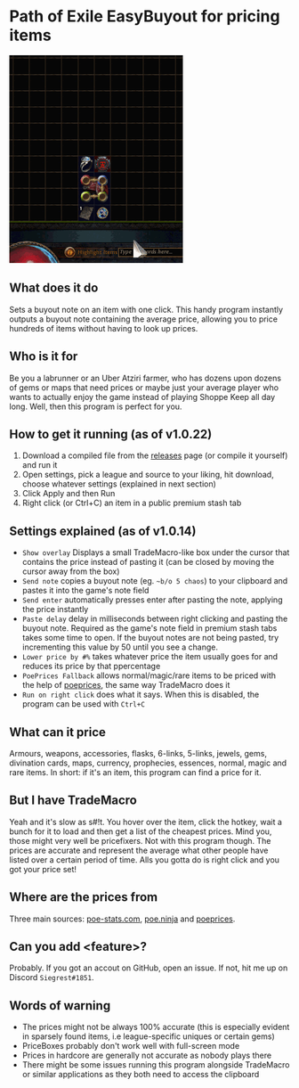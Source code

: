 # Path of Exile EasyBuyout for pricing items

![EasyBuyout](screenshots/action.gif)

## What does it do
Sets a buyout note on an item with one click. This handy program instantly outputs a buyout note containing the average price, allowing you to price hundreds of items without having to look up prices.

## Who is it for
Be you a labrunner or an Uber Atziri farmer, who has dozens upon dozens of gems or maps that need prices or maybe just your average player who wants to actually enjoy the game instead of playing Shoppe Keep all day long. Well, then this program is perfect for you.

## How to get it running (as of v1.0.22)
1. Download a compiled file from the [releases](https://github.com/siegrest/Pricer/releases/latest) page (or compile it yourself) and run it
2. Open settings, pick a league and source to your liking, hit download, choose whatever settings (explained in next section)
3. Click Apply and then Run
4. Right click (or Ctrl+C) an item in a public premium stash tab

## Settings explained (as of v1.0.14)
* `Show overlay` Displays a small TradeMacro-like box under the cursor that contains the price instead of pasting it (can be closed by moving the cursor away from the box)
* `Send note` copies a buyout note (eg. `~b/o 5 chaos`) to your clipboard and pastes it into the game's note field
* `Send enter` automatically presses enter after pasting the note, applying the price instantly
* `Paste delay` delay in milliseconds between right clicking and pasting the buyout note. Required as the game's note field in premium stash tabs takes some time to open. If the buyout notes are not being pasted, try incrementing this value by 50 until you see a change.
* `Lower price by #%` takes whatever price the item usually goes for and reduces its price by that ppercentage
* `PoePrices Fallback` allows normal/magic/rare items to be priced with the help of [poeprices](https://www.poeprices.info/), the same way TradeMacro does it
* `Run on right click` does what it says. When this is disabled, the program can be used with `Ctrl+C`

## What can it price
Armours, weapons, accessories, flasks, 6-links, 5-links, jewels, gems, divination cards, maps, currency, prophecies, essences, normal, magic and rare items. In short: if it's an item, this program can find a price for it.

## But I have TradeMacro
Yeah and it's slow as s#!t. You hover over the item, click the hotkey, wait a bunch for it to load and then get a list of the cheapest prices. Mind you, those might very well be pricefixers. Not with this program though. The prices are accurate and represent the average what other people have listed over a certain period of time. Alls you gotta do is right click and you got your price set!

## Where are the prices from
Three main sources: [poe-stats.com](http://poe-stats.com), [poe.ninja](http://poe.ninja) and [poeprices](https://www.poeprices.info/).

## Can you add \<feature>?
Probably. If you got an accout on GitHub, open an issue. If not, hit me up on Discord `Siegrest#1851`.

## Words of warning
* The prices might not be always 100% accurate (this is especially evident in sparsely found items, i.e league-specific uniques or certain gems)
* PriceBoxes probably don't work well with full-screen mode
* Prices in hardcore are generally not accurate as nobody plays there
* There might be some issues running this program alongside TradeMacro or similar applications as they both need to access the clipboard
